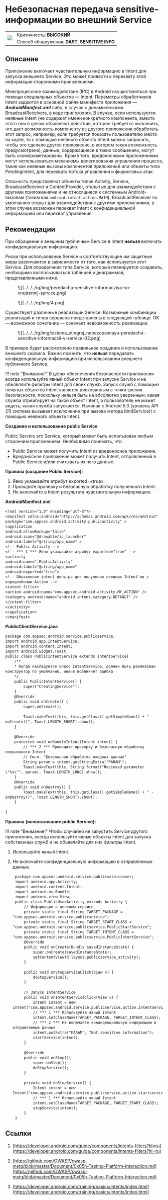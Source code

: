 # Небезопасная передача sensitive-информации во внешний Service

<table class='noborder'>
    <colgroup>
      <col/>
      <col/>
    </colgroup>
    <tbody>
      <tr>
        <td rowspan="2"><img src="../../../img/defekt_vysokij.png"/></td>
        <td>Критичность:<strong> ВЫСОКИЙ</strong></td>
      </tr>
      <tr>
        <td>Способ обнаружения:<strong> DAST, SENSITIVE INFO</strong></td>
      </tr>
    </tbody>
</table>

## Описание

Приложение включает чувствительную информацию в Intent для запуска внешнего Service. Это может привести к перехвату этой информации сторонними приложениями.

Межпроцессное взаимодействие (IPC) в Android осуществляться при помощи специальных объектов — Intent. Параметры обработчиков Intent задаются в основной файле манифеста приложения — ***AndroidManifest.xml*** либо, в случае с динамическими BroadcastReceivers, в коде приложения. В случае, если используется неявные Intent (не содержат имени конкретного компонента, вместо этого они в целом объявляют действие, которое требуется выполнить, что дает возможность компоненту из другого приложения обработать этот запрос, например, если требуется показать пользователю место на карте, то с помощью неявного объекта Intent можно запросить, чтобы это сделало другое приложение, в котором такая возможность предусмотрена), данные, содержащиеся в таких сообщениях, могут быть скомпрометированы. Кроме того, вредоносными приложениями могут использоваться механизмы делегирования управления процесса, такие как неявные вызовы компонентов приложений или объекты типа PendingIntent, для перехвата потока управления и фишинговых атак.

Опасность представляют объекты типов Activity, Service, BroadcastReceiver и ContentProvider, открытые для взаимодействия с другими приложениями и не относящиеся к системным Android-вызовам (таким как `android.intent.action.MAIN`). BroadcastReceiver по умолчанию открыт для взаимодействия с другими приложениями, в этом случае возможен перехват Intent с конфиденциальной информацией или перехват управления.

## Рекомендации

При обращении к внешним публичным Service в Intent **нельзя** включать конфиденциальную информацию.

Риски при использовании Service и соответствующие им защитные меры различаются в зависимости от того, как используется этот Service. Для определения типа Service, который планируется создавать, необходимо воспользоваться таблицей и диаграммой, представленными ниже.

<figure markdown>
![](../../../rg/img/peredacha-sensitive-informacziya-vo-vnutrennij-service.png)
</figure>

<figure markdown>
![](../../../rg/img/4.png)
</figure>

Существуют различные реализации Service. Возможные комбинации реализаций и типов сервисов представлены в следующей таблице. OK — возможное сочетание — означает невозможность реализации.

<figure markdown>
![](../../../rg/img/sistema_stingrej_nebezopasnaya-peredacha-sensitive-informaczii-v-service-02.png)
</figure>

В примере будет рассмотрено правильное создание и использование внешнего сервиса. Важно помнить, что **нельзя** передавать конфиденциальную информацию при использовании внешнего публичного Service.

!!! note "Внимание!"
    В целях обеспечения безопасности приложения всегда используйте явный объект Intent при запуске Service и не объявляйте фильтры Intent для своих служб. Запуск служб с помощью неявных объектов Intent является рискованным с точки зрения безопасности, поскольку нельзя быть на абсолютно уверенным, какая служба отреагирует на такой объект Intent, а пользователь не может видеть, какая служба запускается. Начиная с Android 5.0 (уровень API 21) система вызывает исключение при вызове метода bindService() с помощью неявного объекта Intent.

**Создание и использование public Service**

Public Service это Service, который может быть использован любым сторонним приложением. Необходимо понимать, что:

* Public Service может получить Intent из вредоносное приложение.
* Вредоносное приложение может получить Intent, отправленный в Public Service и/или считывать из него данные.

**Правила (создание Public Service):**

1. Явно указывайте атрибут exported=«true».
2. Проводите проверку и безопасную обработку полученного Intent.
3. Не включайте в Intent результата чувствительную информацию.

**AndroidManifest.xml**

    <?xml version="1.0" encoding="utf-8"?>
    <manifest xmlns:android="http://schemas.android.com/apk/res/android"
    package="com.appsec.android.activity.publicactivity" >
    <application
    android:allowBackup="false"
    android:icon="@drawable/ic_launcher"
    android:label="@string/app_name" >
    <!-- Public Activity -->
    <!-- *** 1 *** Явно указывайте атрибут exported="true" -->
    <activity
    android:name=".PublicActivity"
    android:label="@string/app_name"
    android:exported="true">
    <!-- Обьявление intent фильтра для получения неявных Intent'ов с определённым Action -->
    <intent-filter>
    <action android:name="com.appsec.android.activity.MY_ACTION" />
    <category android:name="android.intent.category.DEFAULT" />
    </intent-filter>
    </activity>
    </application>
    </manifest>

**PublicClientService.java**

    package com.appsec.android.service.publicservice;
    import android.app.IntentService;
    import android.content.Intent;
    import android.widget.Toast;
    public class PublicIntentService extends IntentService{
        /**
        * Когда наследуется класс IntentService, должен быть реализован конструктор по умолчанию, иначе возникнет ошибка
        */
        public PublicIntentService() {
            super("CreatingService");
        }
        @Override
        public void onCreate() {
            super.onCreate();
            
            Toast.makeText(this, this.getClass().getSimpleName() + " - onCreate()", Toast.LENGTH_SHORT).show();
        }
        
        @Override
        protected void onHandleIntent(Intent intent) {        
            // *** 2 *** Проводите проверку и безопасную обработку полученного Intent
            // См.п. "Безопасная обработка входных данных"
            String param = intent.getStringExtra("PARAM");
            Toast.makeText(this, String.format("Recieved parameter \"%s\"", param), Toast.LENGTH_LONG).show();
        }
        @Override
        public void onDestroy() {
            Toast.makeText(this, this.getClass().getSimpleName() + " - onDestroy()", Toast.LENGTH_SHORT).show();
        }
        
    }

**Правила (использование public Service):**

!!! note "Внимание!"
    Чтобы случайно не запустить Service другого приложения, всегда используйте явные объекты Intent для запуска собственных служб и не объявляйте для них фильтры Intent.

1. Используйте явный Intent.
2. Не включайте конфиденциальную информацию в отправляемые данные.

        package com.appsec.android.service.publicserviceuser;
        import android.app.Activity;
        import android.content.Intent;
        import android.os.Bundle;
        import android.view.View;
        public class PublicUserActivity extends Activity {
            // Информация о целевом сервисе
            private static final String TARGET_PACKAGE = "com.appsec.android.service.publicservice";
            private static final String TARGET_START_CLASS = "com.appsec.android.service.publicservice.PublicStartService";
            private static final String TARGET_INTENT_CLASS = "com.appsec.android.service.publicservice.PublicIntentService";
            @Override
            public void onCreate(Bundle savedInstanceState) {
                super.onCreate(savedInstanceState);
                setContentView(R.layout.publicservice_activity);
            }
            
            public void onStopServiceClick(View v) {
                doStopService();
            }
                
            // Запуск IntentService
            public void onIntentServiceClick(View v) {      
                Intent intent = new Intent("com.appsec.android.service.publicservice.action.intentservice");
                // *** 1 *** Используйте явный Intent
                intent.setClassName(TARGET_PACKAGE, TARGET_INTENT_CLASS);
                // *** 2 *** Не включайте конфиденциальную информацию в отправляемые данные
                intent.putExtra("PARAM", "Not sensitive information");
                startService(intent);
            }
                
            @Override
            public void onStop(){
                super.onStop();
                doStopService();
            }
            
            private void doStopService() {            
                Intent intent = new Intent("com.appsec.android.service.publicservice.action.startservice");
                // *** 1 *** Используйте явный Intent
                intent.setClassName(TARGET_PACKAGE, TARGET_START_CLASS);
                stopService(intent);    	
            }
        }

## Ссылки

1. [https://developer.android.com/guide/components/intents-filters?hl=ru](https://developer.android.com/guide/components/intents-filters?hl=ru)

2. [https://github.com/OWASP/owasp-mstg/blob/master/Document/0x05h-Testing-Platform-Interaction.md](https://github.com/OWASP/owasp-mstg/blob/master/Document/0x05h-Testing-Platform-Interaction.md)

3. [https://developer.android.com/training/basics/intents/index.html](https://developer.android.com/training/basics/intents/index.html)